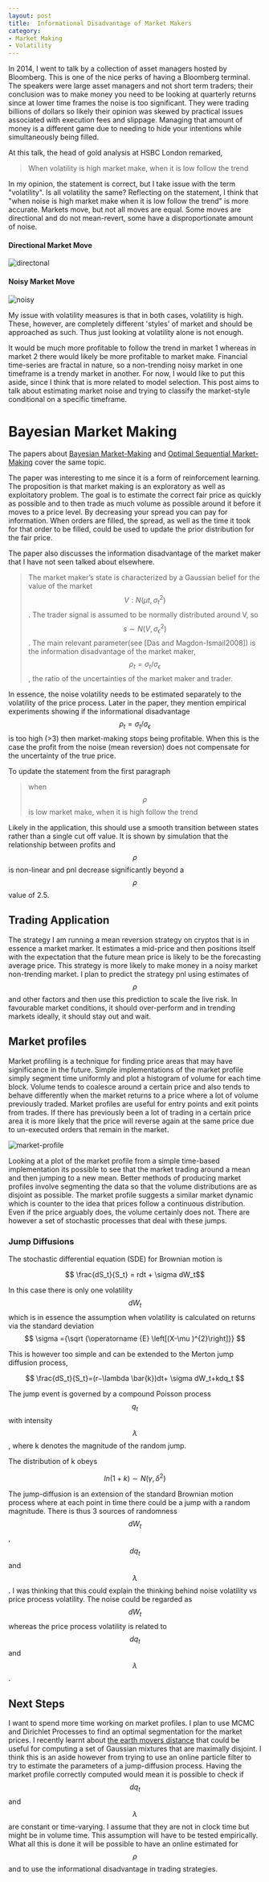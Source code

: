 ```yaml
---
layout: post
title:  Informational Disadvantage of Market Makers
category:
- Market Making
- Volatility
---
```


In 2014, I went to talk by a collection of asset managers hosted by Bloomberg. This is one of the nice perks of having a Bloomberg terminal.
The speakers were large asset managers and not short term traders; their conclusion was to make money you need to be looking at quarterly
returns since at lower time frames the noise is too significant. They were trading billions of dollars so likely their opinion was skewed by
practical issues associated with execution fees and slippage.
Managing that amount of money is a different game due to needing to hide your intentions while simultaneously being filled.

At this talk, the head of gold analysis at HSBC London remarked,
> When volatility is high market make, when it is low follow the trend

In my opinion, the statement is correct, but I take issue with the term "volatility". Is all volatility the same?
Reflecting on the statement, I think that "when noise is high market make when it is low follow the trend" is more accurate.
Markets move, but not all moves are equal. Some moves are directional and do not mean-revert, some have a disproportionate amount of noise.

#### Directional Market Move

![directonal](/assets/2020-12-28/directional.png)

#### Noisy Market Move

![noisy](/assets/2020-12-28/noisy.png)

My issue with volatility measures is that in both cases, volatility is high.
These, however, are completely different 'styles' of market and should be approached as such.
Thus just looking at volatility alone is not enough.

It would be much more profitable to follow the trend in market 1 whereas in market 2 there would likely be more profitable to market make.
Financial time-series are fractal in nature, so a non-trending noisy market in one timeframe is a trendy market in another.
For now, I would like to put this aside, since I think that is more related to model selection.
This post aims to talk about estimating market noise and trying to classify the market-style conditional on a specific timeframe.

# Bayesian Market Making

The papers about [Bayesian Market-Making](/assets/2020-12-28/bmm-ec.pdf) and
[Optimal Sequential Market-Making](/assets/2020-12-28/opt-mm-nips.pdf) cover the same topic.

The paper was interesting to me since it is a form of reinforcement learning. The proposition is that market making is an
exploratory as well as exploitatory problem. The goal is to estimate the correct fair price as quickly as possible and to then
trade as much volume as possible around it before it moves to a price level. By decreasing your spread you can pay for information.
When orders are filled, the spread, as well as the time it took for that order to be filled, could be used to update the prior
distribution for the fair price.

The paper also discusses the information disadvantage of the market maker that I have not seen talked about elsewhere.

>The market maker’s state is characterized by a Gaussian belief for the value of the market $$V: N(\mu t, \sigma^2_t) $$.
The trader signal is assumed to be normally distributed around V, so $$ s∼N(V, σ^2_\epsilon) $$.
The main relevant parameter(see [Das and Magdon-Ismail2008]) is the information disadvantage of the market maker,
$$ \rho_t = \sigma_t/ \sigma_\epsilon $$, the ratio of the uncertainties of the market maker and trader.

In essence, the noise volatility needs to be estimated separately to the volatility of the price process.
Later in the paper, they mention empirical experiments showing if the informational disadvantage
$$ \rho_t = \sigma_t/ \sigma_\epsilon $$ is too high (>3) then market-making stops being profitable.
When this is the case the profit from the noise (mean reversion) does not compensate for the uncertainty of the true price.

To update the statement from the first paragraph
> when $$ \rho $$ is low market make, when it is high follow the trend

Likely in the application, this should use a smooth transition between states rather than a single cut off value. It is shown by simulation that
the relationship between profits and $$ \rho $$ is non-linear and pnl decrease significantly beyond a $$ \rho$$ value of 2.5.

## Trading Application

The strategy I am running a mean reversion strategy on cryptos that is in essence a market marker.
It estimates a mid-price and then positions itself with the expectation that the future mean price is likely to be the forecasting average price.
This strategy is more likely to make money in a noisy market non-trending market. I plan to predict the strategy pnl using estimates of $$ \rho $$ and other factors and then use this prediction to scale the live risk.
In favourable market conditions, it should over-perform and in trending markets ideally, it should stay out and wait.

## Market profiles

Market profiling is a technique for finding price areas that may have significance in the future. Simple implementations of the market profile simply
segment time uniformly and plot a histogram of volume for each time block. Volume tends to coalesce around a certain price and also tends to behave differently
when the market returns to a price where a lot of volume previously traded. Market profiles are useful for entry points and exit points from trades.
If there has previously been a lot of trading in a certain price area it is more likely that the price will reverse again at the same price
due to un-executed orders that remain in the market.

![market-profile](/assets/2020-12-28/market-profile.jpg)

Looking at a plot of the market profile from a simple time-based implementation its possible to see that the market trading around a
mean and then jumping to a new mean. Better methods of producing market profiles involve segmenting the data so that the
volume distributions are as disjoint as possible. The market profile suggests a similar market dynamic which is counter to
the idea that prices follow a continuous distribution. Even if the price arguably does, the volume certainly does not.
There are however a set of stochastic processes that deal with these jumps.

### Jump Diffusions

The stochastic differential equation (SDE) for Brownian motion is

$$ \frac{dS_t}{S_t} = rdt + \sigma dW_t$$

In this case there is only one volatility $$dW_t$$ which is in essence the assumption when volatility is calculated on returns via
 the standard deviation $$ \sigma ={\sqrt {\operatorname {E} \left[(X-\mu )^{2}\right]}} $$

This is however too simple and can be extended to the Merton jump diffusion process,

$$ \frac{dS_t}{S_t}=(r−\lambda \bar{k})dt+ \sigma dW_t+kdq_t $$

The jump event is governed by a compound Poisson process $$q_t$$ with intensity $$\lambda$$, where k denotes
the magnitude of the random jump.

The distribution of k obeys

$$ ln(1+k) \sim N(\gamma, \delta^2) $$

The jump-diffusion is an extension of the standard Brownian motion process where at each point in time there could be a jump with a random magnitude.
There is thus 3 sources of randomness $$dW_t$$, $$dq_t$$ and $$\lambda$$. I was thinking that this could explain
the thinking behind noise volatility vs price process volatility. The noise could be regarded as $$dW_t$$ whereas the price process volatility is related to
$$dq_t$$ and $$\lambda$$.

## Next Steps

I want to spend more time working on market profiles. I plan to use MCMC and Dirichlet Processes to find an optimal segmentation for the market prices.
I recently learnt about [the earth movers distance][earth] that could be useful for computing a set of Gaussian mixtures that are maximally disjoint.
I think this is an aside however from trying to use an online particle filter to try to estimate the parameters of a jump-diffusion process.
Having the market profile correctly computed would mean it is possible to check if $$dq_t$$ and $$\lambda$$ are constant or time-varying.
I assume that they are not in clock time but might be in volume time. This assumption will have to be tested empirically.
What all this is done it will be possible to have an online estimated for $$ \rho $$ and to use the informational disadvantage in trading strategies.



[earth]: https://en.wikipedia.org/wiki/Earth_mover%27s_distance
